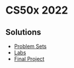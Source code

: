 # CS50x 2022

## Solutions

- [Problem Sets](https://github.com/naumanaarif/cs50/tree/main/cs50/x/2022/psets)
- [Labs](https://github.com/naumanaarif/cs50/tree/main/cs50/x/2022/labs)
- [Final Project](https://github.com/naumanaarif/cs50/tree/main/cs50/x/2022/project)
